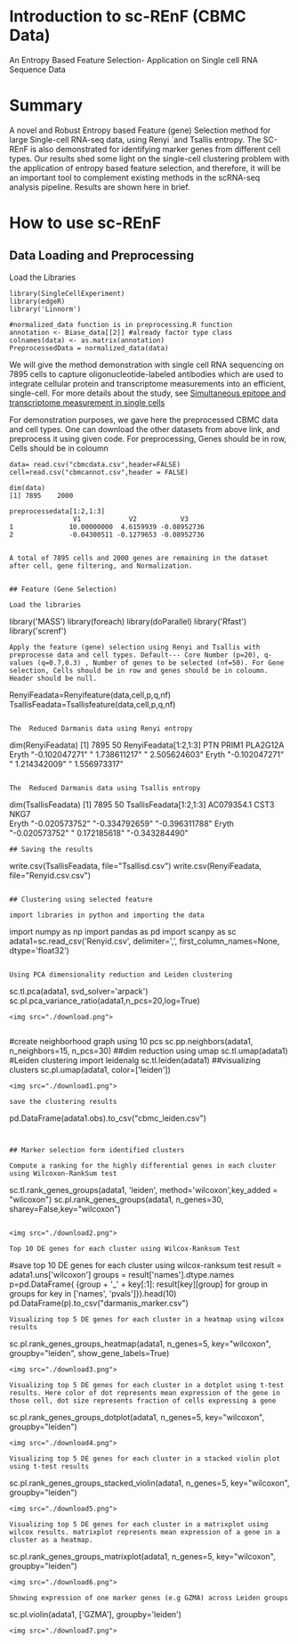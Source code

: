 # Introduction to sc-REnF (CBMC Data)

An Entropy Based Feature Selection- Application on Single cell RNA Sequence Data

# Summary


A novel and Robust Entropy based Feature (gene) Selection method for large Single-cell RNA-seq data, using  Renyi ´and Tsallis entropy. The SC-REnF is also demonstrated for identifying marker genes from different cell types. Our results shed some light on the single-cell clustering problem with the application of entropy based feature selection, and therefore, it will be an important tool to complement existing methods in the scRNA-seq analysis pipeline. Results are shown here in brief.


# How to use sc-REnF

## Data Loading and Preprocessing


Load the Libraries

```
library(SingleCellExperiment)
library(edgeR)
library('Linnorm')

#normalized_data function is in preprocessing.R function
annotation <- Biase_data[[2]] #already factor type class
colnames(data) <- as.matrix(annotation)
PreprocessedData = normalized_data(data)

```

We will give the method demonstration with single cell RNA sequencing on 7895 cells to capture oligonucleotide-labeled antibodies which are used to integrate cellular protein and transcriptome measurements into an efficient, single-cell. For more details about the study, see [Simultaneous epitope and transcriptome measurement in single cells](https://www.nature.com/articles/nmeth.4380)

For demonstration purposes, we gave here the preprocessed CBMC data and cell types. One can download the other datasets from above link, and preprocess it using given code.
For preprocessing, Genes should be in row, Cells should be in coloumn


```
data= read.csv("cbmcdata.csv",header=FALSE)
cell=read.csv("cbmcannot.csv",header = FALSE)

```

```
dim(data) 
[1] 7895    2000

preprocessedata[1:2,1:3]
                V1            V2           V3
1              10.00000000  4.6159939 -0.08952736
2              -0.04300511 -0.1279653 -0.08952736


A total of 7895 cells and 2000 genes are remaining in the dataset after cell, gene filtering, and Normalization.


## Feature (Gene Selection)

Load the libraries

```
library('MASS')
library(foreach)
library(doParallel)
library('Rfast')
library('screnf')
```
Apply the feature (gene) selection using Renyi and Tsallis with preprocesse data and cell types. Default--- Core Number (p=20), q-values (q=0.7,0.3) , Number of genes to be selected (nf=50). For Gene selection, Cells should be in row and genes should be in coloumn. Header should be null.

```
RenyiFeadata=Renyifeature(data,cell,p,q,nf)
TsallisFeadata=Tsallisfeature(data,cell,p,q,nf)
```

The  Reduced Darmanis data using Renyi entropy

```
dim(RenyiFeadata)
[1] 7895  50
RenyiFeadata[1:2,1:3]
            PTN            PRIM1          PLA2G12A      
Eryth "-0.102047271" " 1.738611217" " 2.505624603"
Eryth "-0.102047271" " 1.214342009" " 1.556973317"
```

The  Reduced Darmanis data using Tsallis entropy

```
dim(TsallisFeadata)
[1] 7895  50
TsallisFeadata[1:2,1:3]
            AC079354.1     CST3           NKG7          
Eryth "-0.020573752" "-0.334792659" "-0.396311788"
Eryth "-0.020573752" " 0.172185618" "-0.343284490"
```
## Saving the results

```
write.csv(TsallisFeadata, file="Tsallisd.csv")
write.csv(RenyiFeadata, file="Renyid.csv.csv")
```

## Clustering using selected feature

import libraries in python and importing the data

```
import numpy as np
import pandas as pd
import scanpy as sc
adata1=sc.read_csv('Renyid.csv', delimiter=',', first_column_names=None, dtype='float32')
```

Using PCA dimensionality reduction and Leiden clustering

```
sc.tl.pca(adata1, svd_solver='arpack')
sc.pl.pca_variance_ratio(adata1,n_pcs=20,log=True)
```
<img src="./download.png">


```
#create neighborhood graph using 10 pcs 
sc.pp.neighbors(adata1, n_neighbors=15, n_pcs=30)
##dim reduction using umap
sc.tl.umap(adata1)
#Leiden clustering
import leidenalg
sc.tl.leiden(adata1)
##visualizing clusters
sc.pl.umap(adata1, color=['leiden'])
```
<img src="./download1.png">

save the clustering results

```
pd.DataFrame(adata1.obs).to_csv("cbmc_leiden.csv")
```


## Marker selection form identified clusters

Compute a ranking for the highly differential genes in each cluster using Wilcoxon-RankSum test

```
sc.tl.rank_genes_groups(adata1, 'leiden', method='wilcoxon',key_added = "wilcoxon")
sc.pl.rank_genes_groups(adata1, n_genes=30, sharey=False,key="wilcoxon")
```

<img src="./download2.png">

Top 10 DE genes for each cluster using Wilcox-Ranksum Test

```
#save top 10 DE genes for each cluster using wilcox-ranksum test
result = adata1.uns['wilcoxon']
groups = result['names'].dtype.names
p=pd.DataFrame(
    {group + '_' + key[:1]: result[key][group]
    for group in groups for key in ['names', 'pvals']}).head(10)
pd.DataFrame(p).to_csv("darmanis_marker.csv")
```
Visualizing top 5 DE genes for each cluster in a heatmap using wilcox results

```
sc.pl.rank_genes_groups_heatmap(adata1, n_genes=5, key="wilcoxon", groupby="leiden", show_gene_labels=True)
```
<img src="./download3.png">

Visualizing top 5 DE genes for each cluster in a dotplot using t-test results. Here color of dot represents mean expression of the gene in those cell, dot size represents fraction of cells expressing a gene  

```
sc.pl.rank_genes_groups_dotplot(adata1, n_genes=5, key="wilcoxon", groupby="leiden")
```
<img src="./download4.png">

Visualizing top 5 DE genes for each cluster in a stacked violin plot using t-test results 

```
sc.pl.rank_genes_groups_stacked_violin(adata1, n_genes=5, key="wilcoxon", groupby="leiden")
```
<img src="./download5.png">

Visualizing top 5 DE genes for each cluster in a matrixplot using wilcox results. matrixplot represents mean expression of a gene in a cluster as a heatmap.

```
sc.pl.rank_genes_groups_matrixplot(adata1, n_genes=5, key="wilcoxon", groupby="leiden")
```
<img src="./download6.png">

Showing expression of one marker genes (e.g GZMA) across Leiden groups

```
sc.pl.violin(adata1, ['GZMA'], groupby='leiden')
```
<img src="./download7.png">








